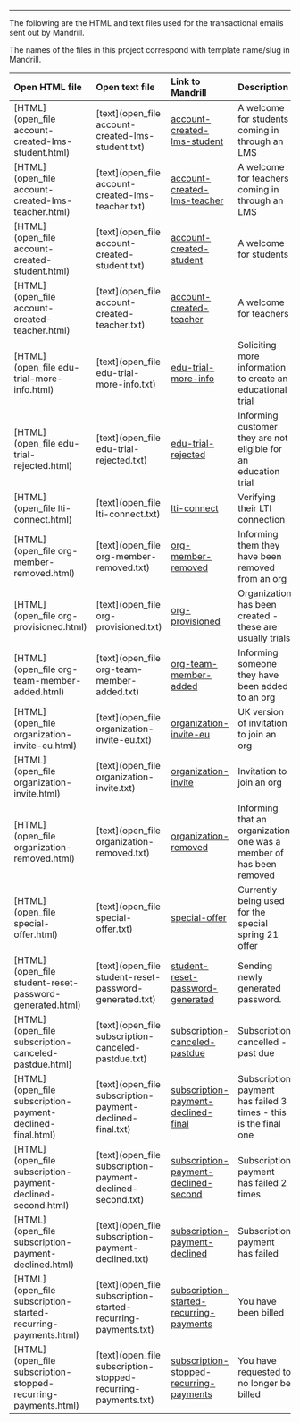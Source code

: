 ------------

The following are the HTML and text files used for the transactional emails sent out by Mandrill.

The names of the files in this project correspond with template name/slug in Mandrill.





| Open HTML file | Open text file| Link to Mandrill | Description |
| :----------- |:----------- |:----------- | :----------- |
| [HTML](open_file account-created-lms-student.html) | [text](open_file account-created-lms-student.txt)| [account-created-lms-student](https://mandrillapp.com/templates/code?id=account-created-lms-student) | A welcome for students coming in through an LMS |
| [HTML](open_file account-created-lms-teacher.html) | [text](open_file account-created-lms-teacher.txt) | [account-created-lms-teacher](https://mandrillapp.com/templates/code?id=account-created-lms-teacher)| A welcome for teachers coming in through an LMS |
|[HTML](open_file account-created-student.html)| [text](open_file account-created-student.txt)| [account-created-student](https://mandrillapp.com/templates/code?id=account-created-student)| A welcome for students |
|[HTML](open_file account-created-teacher.html)| [text](open_file account-created-teacher.txt)| [account-created-teacher](https://mandrillapp.com/templates/code?id=account-created-teacher)| A welcome for teachers |
|[HTML](open_file edu-trial-more-info.html)| [text](open_file edu-trial-more-info.txt)| [edu-trial-more-info](https://mandrillapp.com/templates/code?id=edu-trial-more-info)| Soliciting more information to create an educational trial |
|[HTML](open_file edu-trial-rejected.html)| [text](open_file edu-trial-rejected.txt)| [edu-trial-rejected](https://mandrillapp.com/templates/code?id=edu-trial-rejected)| Informing customer they are not eligible for an education trial |
|[HTML](open_file lti-connect.html)| [text](open_file lti-connect.txt)| [lti-connect](https://mandrillapp.com/templates/code?id=lti-connect)| Verifying their LTI connection |
|[HTML](open_file org-member-removed.html)| [text](open_file org-member-removed.txt)| [org-member-removed](https://mandrillapp.com/templates/code?id=org-member-removed)| Informing them they have been removed from an org |
|[HTML](open_file org-provisioned.html)| [text](open_file org-provisioned.txt)| [org-provisioned](https://mandrillapp.com/templates/code?id=org-provisioned)| Organization has been created - these are usually trials |
|[HTML](open_file org-team-member-added.html)| [text](open_file org-team-member-added.txt)| [org-team-member-added](https://mandrillapp.com/templates/code?id=org-team-member-added)| Informing someone they have been added to an org |
|[HTML](open_file organization-invite-eu.html)| [text](open_file organization-invite-eu.txt)| [organization-invite-eu](https://mandrillapp.com/templates/code?id=organization-invite-eu)| UK version of invitation to join an org |
|[HTML](open_file organization-invite.html)| [text](open_file organization-invite.txt)| [organization-invite](https://mandrillapp.com/templates/code?id=organization-invite)| Invitation to join an org |
|[HTML](open_file organization-removed.html)| [text](open_file organization-removed.txt)| [organization-removed](https://mandrillapp.com/templates/code?id=organization-removed)| Informing that an organization one was a member of has been removed |
|[HTML](open_file special-offer.html)| [text](open_file special-offer.txt)| [special-offer](https://mandrillapp.com/templates/code?id=special-offer)| Currently being used for the special spring 21 offer |
|[HTML](open_file student-reset-password-generated.html)| [text](open_file student-reset-password-generated.txt)| [student-reset-password-generated](https://mandrillapp.com/templates/code?id=student-reset-password-generated)| Sending newly generated password. |
|[HTML](open_file subscription-canceled-pastdue.html)| [text](open_file subscription-canceled-pastdue.txt)| [subscription-canceled-pastdue](https://mandrillapp.com/templates/code?id=subscription-canceled-pastdue)| Subscription cancelled - past due |
|[HTML](open_file subscription-payment-declined-final.html)| [text](open_file subscription-payment-declined-final.txt)| [subscription-payment-declined-final](https://mandrillapp.com/templates/code?id=subscription-payment-declined-final)| Subscription payment has failed 3 times - this is the final one |
|[HTML](open_file subscription-payment-declined-second.html)| [text](open_file subscription-payment-declined-second.txt)| [subscription-payment-declined-second](https://mandrillapp.com/templates/code?id=subscription-payment-declined-second)| Subscription payment has failed 2 times |
|[HTML](open_file subscription-payment-declined.html)| [text](open_file subscription-payment-declined.txt)| [subscription-payment-declined](https://mandrillapp.com/templates/code?id=subscription-payment-declined)| Subscription payment has failed |
|[HTML](open_file subscription-started-recurring-payments.html)| [text](open_file subscription-started-recurring-payments.txt)| [subscription-started-recurring-payments](https://mandrillapp.com/templates/code?id=subscription-started-recurring-payments)| You have been billed |
|[HTML](open_file subscription-stopped-recurring-payments.html)| [text](open_file subscription-stopped-recurring-payments.txt)| [subscription-stopped-recurring-payments](https://mandrillapp.com/templates/code?id=subscription-stopped-recurring-payments)| You have requested to no longer be billed |

